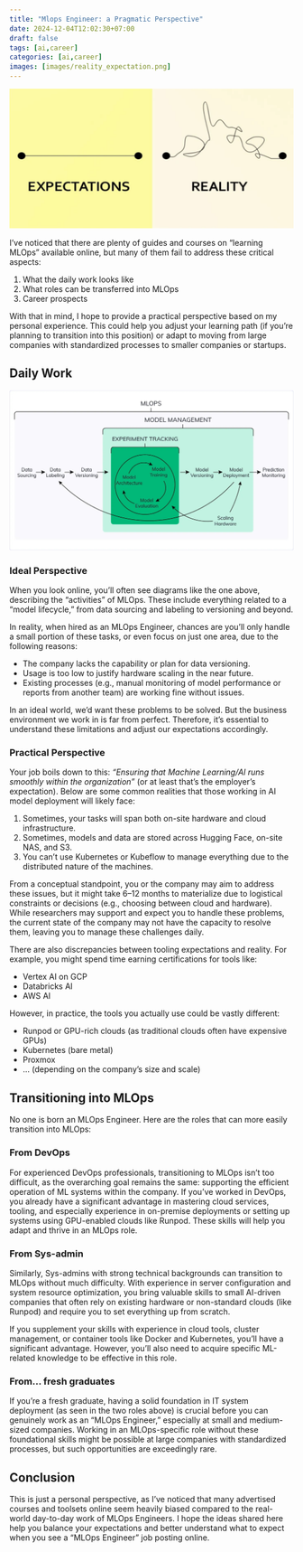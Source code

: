 ```yaml
---
title: "Mlops Engineer: a Pragmatic Perspective"
date: 2024-12-04T12:02:30+07:00
draft: false
tags: [ai,career]
categories: [ai,career]
images: [images/reality_expectation.png]
---
```

![Reality vs expectation](images/reality_expectation.png)


I’ve noticed that there are plenty of guides and courses on “learning MLOps” available online, but many of them fail to address these critical aspects:  

1. What the daily work looks like  
2. What roles can be transferred into MLOps  
3. Career prospects  

With that in mind, I hope to provide a practical perspective based on my personal experience. This could help you adjust your learning path (if you’re planning to transition into this position) or adapt to moving from large companies with standardized processes to smaller companies or startups.  

## Daily Work  
![MLops](images/ml_ops.jpeg)
### **Ideal Perspective**  

When you look online, you’ll often see diagrams like the one above, describing the “activities” of MLOps. These include everything related to a “model lifecycle,” from data sourcing and labeling to versioning and beyond.  

In reality, when hired as an MLOps Engineer, chances are you’ll only handle a small portion of these tasks, or even focus on just one area, due to the following reasons:  

- The company lacks the capability or plan for data versioning.  
- Usage is too low to justify hardware scaling in the near future.  
- Existing processes (e.g., manual monitoring of model performance or reports from another team) are working fine without issues.  

In an ideal world, we’d want these problems to be solved. But the business environment we work in is far from perfect. Therefore, it’s essential to understand these limitations and adjust our expectations accordingly.  

### **Practical Perspective**  

Your job boils down to this: *“Ensuring that Machine Learning/AI runs smoothly within the organization”* (or at least that’s the employer’s expectation). Below are some common realities that those working in AI model deployment will likely face:  

1. Sometimes, your tasks will span both on-site hardware and cloud infrastructure.  
2. Sometimes, models and data are stored across Hugging Face, on-site NAS, and S3.  
3. You can’t use Kubernetes or Kubeflow to manage everything due to the distributed nature of the machines.  

From a conceptual standpoint, you or the company may aim to address these issues, but it might take 6–12 months to materialize due to logistical constraints or decisions (e.g., choosing between cloud and hardware). While researchers may support and expect you to handle these problems, the current state of the company may not have the capacity to resolve them, leaving you to manage these challenges daily.  

There are also discrepancies between tooling expectations and reality. For example, you might spend time earning certifications for tools like:  

- Vertex AI on GCP  
- Databricks AI  
- AWS AI  

However, in practice, the tools you actually use could be vastly different:  

- Runpod or GPU-rich clouds (as traditional clouds often have expensive GPUs)  
- Kubernetes (bare metal)  
- Proxmox  
- … (depending on the company’s size and scale)  

## Transitioning into MLOps  

No one is born an MLOps Engineer. Here are the roles that can more easily transition into MLOps:  

### **From DevOps**  

For experienced DevOps professionals, transitioning to MLOps isn’t too difficult, as the overarching goal remains the same: supporting the efficient operation of ML systems within the company. If you’ve worked in DevOps, you already have a significant advantage in mastering cloud services, tooling, and especially experience in on-premise deployments or setting up systems using GPU-enabled clouds like Runpod. These skills will help you adapt and thrive in an MLOps role.  

### **From Sys-admin**  

Similarly, Sys-admins with strong technical backgrounds can transition to MLOps without much difficulty. With experience in server configuration and system resource optimization, you bring valuable skills to small AI-driven companies that often rely on existing hardware or non-standard clouds (like Runpod) and require you to set everything up from scratch.  

If you supplement your skills with experience in cloud tools, cluster management, or container tools like Docker and Kubernetes, you’ll have a significant advantage. However, you’ll also need to acquire specific ML-related knowledge to be effective in this role.  

### **From… fresh graduates**  

If you’re a fresh graduate, having a solid foundation in IT system deployment (as seen in the two roles above) is crucial before you can genuinely work as an “MLOps Engineer,” especially at small and medium-sized companies. Working in an MLOps-specific role without these foundational skills might be possible at large companies with standardized processes, but such opportunities are exceedingly rare.  

## Conclusion  

This is just a personal perspective, as I’ve noticed that many advertised courses and toolsets online seem heavily biased compared to the real-world day-to-day work of MLOps Engineers. I hope the ideas shared here help you balance your expectations and better understand what to expect when you see a “MLOps Engineer” job posting online.
